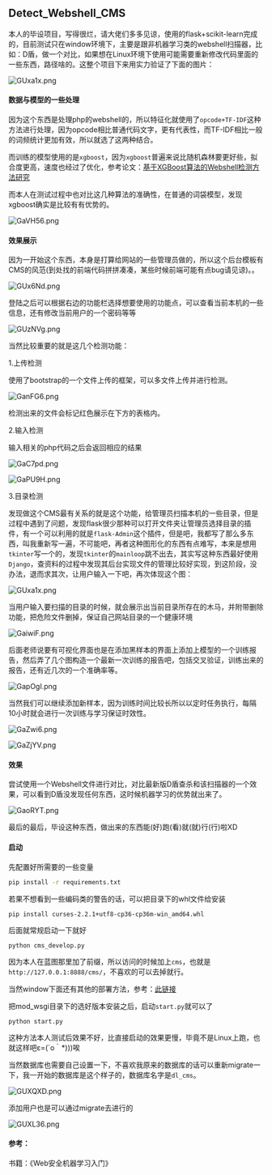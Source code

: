 ## Detect_Webshell_CMS

本人的毕设项目，写得很烂，请大佬们多多见谅，使用的flask+scikit-learn完成的，目前测试只在window环境下，主要是跟非机器学习类的webshell扫描器，比如：D盾，做一个对比，如果想在Linux环境下使用可能需要重新修改代码里面的一些东西，路径啥的。这整个项目下来用实力验证了下面的图片：

![GUxa1x.png](https://s1.ax1x.com/2020/04/03/GUxa1x.png)

#### 数据与模型的一些处理

因为这个东西是处理php的webshell的，所以特征化就使用了`opcode+TF-IDF`这种方法进行处理，因为opcode相比普通代码文字，更有代表性，而TF-IDF相比一般的词频统计更加有效，所以就选了这两种结合。

而训练的模型使用的是`xgboost`，因为`xgboost`普遍来说比随机森林要更好些，拟合度更高，速度也经过了优化，参考论文：[基于XGBoost算法的Webshell检测方法研究](http://kns.cnki.net/kcms/detail/detail.aspx?DBCode=CJFQ&FileName=JSJA2018S1082&DBName=CJFDLAST2018&v=MzI3NTdMM0pMejdCYjdHNEg5bXZybzlOWm9RSUJYMU55aEJtNms0SVRBbVhyaGN5RnJDVVI3cWZZK1pzRnk3blU=)

而本人在测试过程中也对比这几种算法的准确性，在普通的词袋模型，发现xgboost确实是比较有有优势的。

![GaVH56.png](https://s1.ax1x.com/2020/04/03/GaVH56.png)



#### 效果展示

因为一开始这个东西，本身是打算给网站的一些管理员做的，所以这个后台模板有CMS的风范(到处找的前端代码拼拼凑凑，某些时候前端可能有点bug请见谅)。。

![GUx6Nd.png](https://s1.ax1x.com/2020/04/03/GUx6Nd.png)

登陆之后可以根据右边的功能栏选择想要使用的功能点，可以查看当前本机的一些信息，还有修改当前用户的一个密码等等

![GUzNVg.png](https://s1.ax1x.com/2020/04/03/GUzNVg.png)

当然比较重要的就是这几个检测功能：

1.上传检测

使用了bootstrap的一个文件上传的框架，可以多文件上传并进行检测。

![GanFG6.png](https://s1.ax1x.com/2020/04/03/GanFG6.png)

检测出来的文件会标记红色展示在下方的表格内。

2.输入检测

输入相关的php代码之后会返回相应的结果

![GaC7pd.png](https://s1.ax1x.com/2020/04/03/GaC7pd.png)

![GaPU9H.png](https://s1.ax1x.com/2020/04/03/GaPU9H.png)

3.目录检测

发现做这个CMS最有关系的就是这个功能，给管理员扫描本机的一些目录，但是过程中遇到了问题，发现flask很少那种可以打开文件夹让管理员选择目录的插件，有一个可以利用的就是`flask-Admin`这个插件，但是吧，我都写了那么多东西，叫我重新写一遍，不可能吧，再者这种图形化的东西有点难写，本来是想用`tkinter`写一个的，发现`tkinter`的`mainloop`跳不出去，其实写这种东西最好使用`Django`，查资料的过程中发现其后台实现文件的管理比较好实现，到这阶段，没办法，退而求其次，让用户输入一下吧，再次体现这个图：

![GUxa1x.png](https://s1.ax1x.com/2020/04/03/GUxa1x.png)

当用户输入要扫描的目录的时候，就会展示出当前目录所存在的木马，并附带删除功能，把危险文件删掉，保证自己网站目录的一个健康环境

![GaiwiF.png](https://s1.ax1x.com/2020/04/03/GaiwiF.png)

后面老师说要有可视化界面也是在添加黑样本的界面上添加上模型的一个训练报告，然后弄了几个图构造一个最新一次训练的报告吧，包括交叉验证，训练出来的报告，还有近几次的一个准确率等。

![GapOgI.png](https://s1.ax1x.com/2020/04/03/GapOgI.png)

当然我们可以继续添加新样本，因为训练时间比较长所以以定时任务执行，每隔10小时就会进行一次训练与学习保证时效性。

![GaZwi6.png](https://s1.ax1x.com/2020/04/03/GaZwi6.png)

![GaZjYV.png](https://s1.ax1x.com/2020/04/03/GaZjYV.png)


#### 效果

尝试使用一个Webshell文件进行对比，对比最新版D盾查杀和该扫描器的一个效果，可以看到D盾没发现任何东西，这时候机器学习的优势就出来了。

![GaoRYT.png](https://s1.ax1x.com/2020/04/03/GaoRYT.png)


最后的最后，毕设这种东西，做出来的东西能(好)跑(看)就(就)行(行)啦XD



#### 启动

先配置好所需要的一些变量

```bash
pip install -r requirements.txt
```

若果不想看到一些编码类的警告的话，可以把目录下的whl文件给安装

```
pip install curses-2.2.1+utf8-cp36-cp36m-win_amd64.whl
```

后面就常规启动一下就好

```
python cms_develop.py
```

因为本人在蓝图那里加了前缀，所以访问的时候加上`cms`，也就是`http://127.0.0.1:8888/cms/`，不喜欢的可以去掉就行。

当然window下面还有其他的部署方法，参考：[此链接](https://blog.csdn.net/u010501845/article/details/80878553)

把mod_wsgi目录下的选好版本安装之后，启动`start.py`就可以了

```
python start.py
```

这种方法本人测试后效果不好，比直接启动的效果更慢，毕竟不是Linux上跑，也就这样吧ε=(´ο｀*)))唉

当然数据库也需要自己设置一下，不喜欢我原来的数据库的话可以重新migrate一下，我一开始的数据库是这个样子的，数据库名字是`dl_cms`。

![GUXQXD.png](https://s1.ax1x.com/2020/04/03/GUXQXD.png)

添加用户也是可以通过migrate去进行的

![GUXL36.png](https://s1.ax1x.com/2020/04/03/GUXL36.png)

#### 参考：

书籍：《Web安全机器学习入门》

